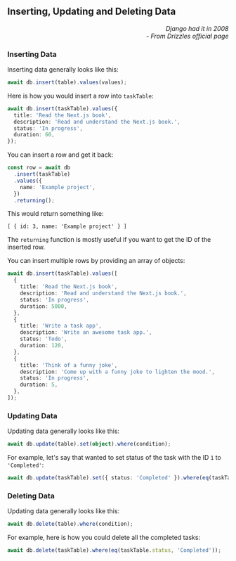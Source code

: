 ## Inserting, Updating and Deleting Data

<div style="text-align: right"> <i> Django had it in 2008 <br> - From Drizzles official page </i> </div>

### Inserting Data

Inserting data generally looks like this:

```ts
await db.insert(table).values(values);
```

Here is how you would insert a row into `taskTable`:

```ts
await db.insert(taskTable).values({
  title: 'Read the Next.js book',
  description: 'Read and understand the Next.js book.',
  status: 'In progress',
  duration: 60,
});
```

You can insert a row and get it back:

```ts
const row = await db
  .insert(taskTable)
  .values({
    name: 'Example project',
  })
  .returning();
```

This would return something like:

```
[ { id: 3, name: 'Example project' } ]
```

The `returning` function is mostly useful if you want to get the ID of the inserted row.

You can insert multiple rows by providing an array of objects:

```ts
await db.insert(taskTable).values([
  {
    title: 'Read the Next.js book',
    description: 'Read and understand the Next.js book.',
    status: 'In progress',
    duration: 5000,
  },
  {
    title: 'Write a task app',
    description: 'Write an awesome task app.',
    status: 'Todo',
    duration: 120,
  },
  {
    title: 'Think of a funny joke',
    description: 'Come up with a funny joke to lighten the mood.',
    status: 'In progress',
    duration: 5,
  },
]);
```

### Updating Data

Updating data generally looks like this:

```ts
await db.update(table).set(object).where(condition);
```

For example, let's say that wanted to set status of the task with the ID `1` to `'Completed'`:

```ts
await db.update(taskTable).set({ status: 'Completed' }).where(eq(taskTable.id, 1));
```

### Deleting Data

Updating data generally looks like this:

```ts
await db.delete(table).where(condition);
```

For example, here is how you could delete all the completed tasks:

```ts
await db.delete(taskTable).where(eq(taskTable.status, 'Completed'));
```
